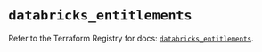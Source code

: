 # `databricks_entitlements`

Refer to the Terraform Registry for docs: [`databricks_entitlements`](https://registry.terraform.io/providers/databricks/databricks/1.72.0/docs/resources/entitlements).
